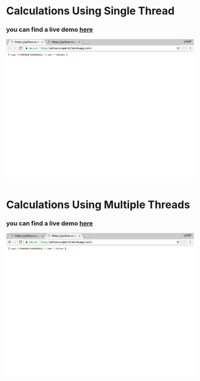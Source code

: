 # Calculations Using Single Thread
###  you can find a live demo [here](https://yellow-scrape-m2.herokuapp.com/p)
![squential](https://raw.githubusercontent.com/YousifHmada/yellow-scrape-m2/master/assets/Screenshot%20from%202017-12-16%2013-02-35.png)
# Calculations Using Multiple Threads
###  you can find a live demo [here](https://yellow-scrape-m2.herokuapp.com/s)
![parallel](https://github.com/YousifHmada/yellow-scrape-m2/blob/master/assets/Screenshot%20from%202017-12-16%2013-02-40.png?raw=true)
